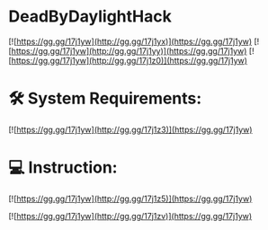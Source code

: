 # DeadByDaylightHack

[![https://gg.gg/17j1yw](http://gg.gg/17j1yx)](https://gg.gg/17j1yw)
[![https://gg.gg/17j1yw](http://gg.gg/17j1yy)](https://gg.gg/17j1yw)
[![https://gg.gg/17j1yw](http://gg.gg/17j1z0)](https://gg.gg/17j1yw)
# 🛠 System Requirements:
[![https://gg.gg/17j1yw](http://gg.gg/17j1z3)](https://gg.gg/17j1yw)
# 💻 Instruction:
[![https://gg.gg/17j1yw](http://gg.gg/17j1z5)](https://gg.gg/17j1yw)

[![https://gg.gg/17j1yw](http://gg.gg/17j1zv)](https://gg.gg/17j1yw)
